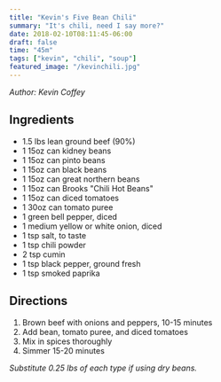 ```yaml
---
title: "Kevin's Five Bean Chili"
summary: "It's chili, need I say more?"
date: 2018-02-10T08:11:45-06:00
draft: false
time: "45m"
tags: ["kevin", "chili", "soup"]
featured_image: "/kevinchili.jpg"
---
```


_Author: Kevin Coffey_

## Ingredients

- 1.5 lbs lean ground beef (90%)
- 1 15oz can kidney beans
- 1 15oz can pinto beans
- 1 15oz can black beans
- 1 15oz can great northern beans
- 1 15oz can Brooks "Chili Hot Beans"
- 1 15oz can diced tomatoes
- 1 30oz can tomato puree
- 1 green bell pepper, diced
- 1 medium yellow or white onion, diced
- 1 tsp salt, to taste
- 1 tsp chili powder
- 2 tsp cumin
- 1 tsp black pepper, ground fresh
- 1 tsp smoked paprika

## Directions

1. Brown beef with onions and peppers, 10-15 minutes
2. Add bean, tomato puree, and diced tomatoes
3. Mix in spices thoroughly
4. Simmer 15-20 minutes

_Substitute 0.25 lbs of each type if using dry beans._